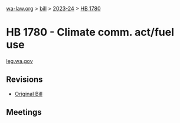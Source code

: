 [wa-law.org](/) > [bill](/bill/) > [2023-24](/bill/2023-24/) > [HB 1780](/bill/2023-24/hb/1780/)

# HB 1780 - Climate comm. act/fuel use
[leg.wa.gov](https://app.leg.wa.gov/billsummary?BillNumber=1780&Year=2023&Initiative=false)

## Revisions
* [Original Bill](1/)

## Meetings